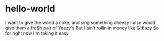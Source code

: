 # hello-world
I want to give the world a coke, and sing something cheezy
I also would give them a fre$h pair of Yeezy's
But I ain't rollin in money like G-Eazy
So for right now I'm taking it easy

